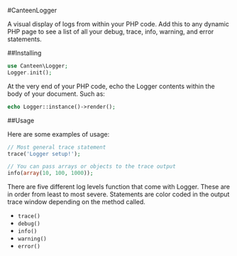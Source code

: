 #CanteenLogger

A visual display of logs from within your PHP code. Add this to any dynamic PHP page to see a list of all your debug, trace, info, warning, and error statements.

##Installing

```php
use Canteen\Logger;
Logger.init();
```

At the very end of your PHP code, echo the Logger contents within the body of your document. Such as:

```php
echo Logger::instance()->render();
```

##Usage 

Here are some examples of usage:

```php
// Most general trace statement
trace('Logger setup!');

// You can pass arrays or objects to the trace output
info(array(10, 100, 1000));
```

There are five different log levels function that come with Logger. These are in order from least to most severe. Statements are color coded in the output trace window depending on the method called. 

+ `trace()`
+ `debug()`
+ `info()`
+ `warning()`
+ `error()`

